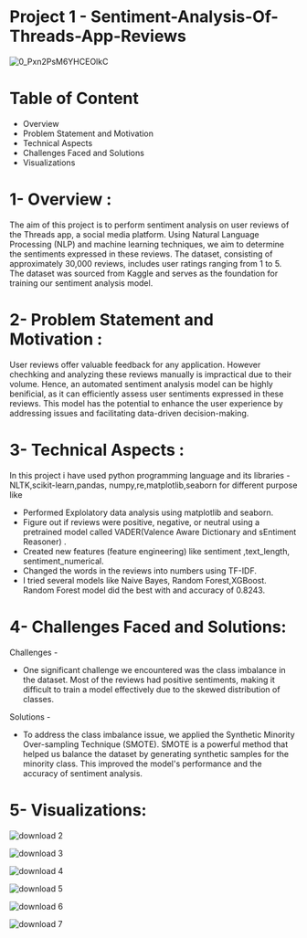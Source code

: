 # Project 1 - Sentiment-Analysis-Of-Threads-App-Reviews

![0_Pxn2PsM6YHCEOlkC](https://github.com/Karanmanolaa/Sentiment-Analysis-Of-Threads-App-Reviews-/assets/144649975/55bbe598-1997-45b8-b525-4fa26b6f70ea)


# Table of Content
- Overview
- Problem Statement and Motivation
- Technical Aspects
- Challenges Faced and Solutions
- Visualizations

# 1- Overview :
The aim of this project is to perform sentiment analysis on user reviews of the Threads app, a social media platform. Using Natural Language Processing (NLP) and machine learning techniques, we aim to determine the sentiments expressed in these reviews. The dataset, consisting of approximately 30,000 reviews, includes user ratings ranging from 1 to 5. The dataset was sourced from Kaggle and serves as the foundation for training our sentiment analysis model.

# 2- Problem Statement and Motivation :
User reviews offer valuable feedback for any application. However chechking and analyzing these reviews manually is impractical due to their volume. Hence, an automated sentiment analysis model can be highly benificial, as it can efficiently assess user sentiments expressed in these reviews.
This model has the potential to enhance the user experience by addressing issues and facilitating data-driven decision-making.

# 3- Technical Aspects :
In this project i have used python programming language and its libraries - NLTK,scikit-learn,pandas, numpy,re,matplotlib,seaborn
for different purpose like
- Performed Explolatory data analysis using matplotlib and seaborn.
- Figure out if reviews were positive, negative, or neutral using a pretrained model called VADER(Valence Aware Dictionary and sEntiment Reasoner) .
- Created new features (feature engineering) like sentiment	,text_length,	sentiment_numerical.
- Changed the words in the reviews into numbers using TF-IDF.
- I tried several models like Naive Bayes, Random Forest,XGBoost.
  Random Forest model did the best with and accuracy of 0.8243.

 # 4- Challenges Faced and Solutions:
 Challenges - 
 - One significant challenge we encountered was the class imbalance in the dataset. Most of the reviews had positive sentiments, making it difficult to train a model 
  effectively due to the skewed distribution of classes.

 Solutions -
 - To address the class imbalance issue, we applied the Synthetic Minority Over-sampling Technique (SMOTE). SMOTE is a powerful method that helped us balance the dataset by 
  generating synthetic samples for the minority class. This improved the model's performance and the accuracy of sentiment analysis.

 
 # 5- Visualizations:
  
  ![download 2](https://github.com/Karanmanolaa/Sentiment-Analysis-Of-Threads-App-Reviews-/assets/144649975/a066e375-6459-4b31-9ed6-2d68d5b90504)

  ![download 3](https://github.com/Karanmanolaa/Sentiment-Analysis-Of-Threads-App-Reviews-/assets/144649975/c4f8db7d-b35e-4bd3-b086-1075620bc908)

  ![download 4](https://github.com/Karanmanolaa/Sentiment-Analysis-Of-Threads-App-Reviews-/assets/144649975/7398414a-9858-4ccb-bef6-7ce50c1cc08f)

  ![download 5](https://github.com/Karanmanolaa/Sentiment-Analysis-Of-Threads-App-Reviews-/assets/144649975/2201cec0-dbd3-424a-8f91-5c929d1e203b)


  ![download 6](https://github.com/Karanmanolaa/Sentiment-Analysis-Of-Threads-App-Reviews-/assets/144649975/0e7f13ee-a708-437d-a23b-22492c521bcb)

  ![download 7](https://github.com/Karanmanolaa/Sentiment-Analysis-Of-Threads-App-Reviews-/assets/144649975/12453dc4-d81c-4d77-b386-e49997b7f4ca)

  

  
